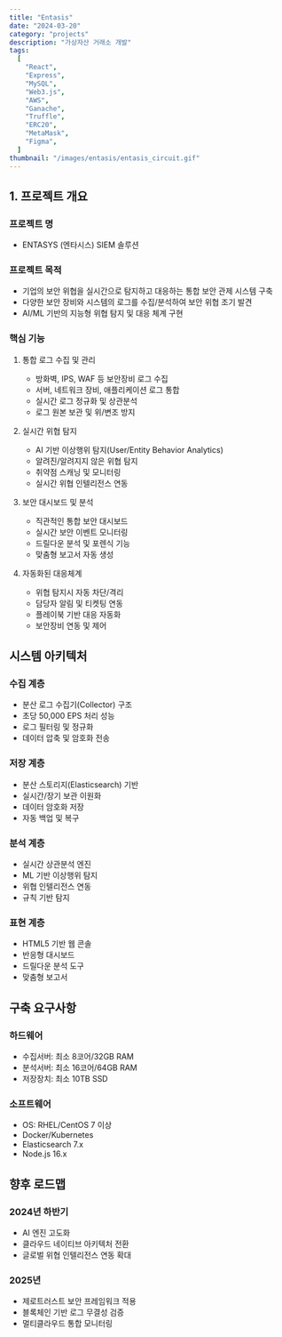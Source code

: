 ```yaml
---
title: "Entasis"
date: "2024-03-20"
category: "projects"
description: "가상자산 거래소 개발"
tags:
  [
    "React",
    "Express",
    "MySQL",
    "Web3.js",
    "AWS",
    "Ganache",
    "Truffle",
    "ERC20",
    "MetaMask",
    "Figma",
  ]
thumbnail: "/images/entasis/entasis_circuit.gif"
---
```


## 1. 프로젝트 개요

### 프로젝트 명

- ENTASYS (엔타시스) SIEM 솔루션

### 프로젝트 목적

- 기업의 보안 위협을 실시간으로 탐지하고 대응하는 통합 보안 관제 시스템 구축
- 다양한 보안 장비와 시스템의 로그를 수집/분석하여 보안 위협 조기 발견
- AI/ML 기반의 지능형 위협 탐지 및 대응 체계 구현

### 핵심 기능

1. 통합 로그 수집 및 관리

   - 방화벽, IPS, WAF 등 보안장비 로그 수집
   - 서버, 네트워크 장비, 애플리케이션 로그 통합
   - 실시간 로그 정규화 및 상관분석
   - 로그 원본 보관 및 위/변조 방지

2. 실시간 위협 탐지

   - AI 기반 이상행위 탐지(User/Entity Behavior Analytics)
   - 알려진/알려지지 않은 위협 탐지
   - 취약점 스캐닝 및 모니터링
   - 실시간 위협 인텔리전스 연동

3. 보안 대시보드 및 분석

   - 직관적인 통합 보안 대시보드
   - 실시간 보안 이벤트 모니터링
   - 드릴다운 분석 및 포렌식 기능
   - 맞춤형 보고서 자동 생성

4. 자동화된 대응체계
   - 위협 탐지시 자동 차단/격리
   - 담당자 알림 및 티켓팅 연동
   - 플레이북 기반 대응 자동화
   - 보안장비 연동 및 제어

## 시스템 아키텍처

### 수집 계층

- 분산 로그 수집기(Collector) 구조
- 초당 50,000 EPS 처리 성능
- 로그 필터링 및 정규화
- 데이터 압축 및 암호화 전송

### 저장 계층

- 분산 스토리지(Elasticsearch) 기반
- 실시간/장기 보관 이원화
- 데이터 암호화 저장
- 자동 백업 및 복구

### 분석 계층

- 실시간 상관분석 엔진
- ML 기반 이상행위 탐지
- 위협 인텔리전스 연동
- 규칙 기반 탐지

### 표현 계층

- HTML5 기반 웹 콘솔
- 반응형 대시보드
- 드릴다운 분석 도구
- 맞춤형 보고서

## 구축 요구사항

### 하드웨어

- 수집서버: 최소 8코어/32GB RAM
- 분석서버: 최소 16코어/64GB RAM
- 저장장치: 최소 10TB SSD

### 소프트웨어

- OS: RHEL/CentOS 7 이상
- Docker/Kubernetes
- Elasticsearch 7.x
- Node.js 16.x

## 향후 로드맵

### 2024년 하반기

- AI 엔진 고도화
- 클라우드 네이티브 아키텍처 전환
- 글로벌 위협 인텔리전스 연동 확대

### 2025년

- 제로트러스트 보안 프레임워크 적용
- 블록체인 기반 로그 무결성 검증
- 멀티클라우드 통합 모니터링
